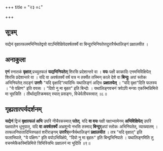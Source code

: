 +++
title = "२३ ०८"

+++
## सूत्रम्
यद्येनं वृक्षात्फलमभिनिपतेद्वयो वाऽभिविक्षिपेदवर्षतर्क्ये वा बिन्दुरभिनिपतेत्तदुत्तरैर्यथालिङ्गं प्रक्षालयीत ।

## अनाकुला
**एनं** स्नातकं **वृक्षात्** प्रच्युतफलं **यद्यभिनिपतेत्** शिरसि प्रदेशान्तरे वा ।
**वयः** पक्षी काकादिः एनमभिविक्षिपेत् शिरसि प्रदेशान्तरे वा ।
यदि वा अवर्षतर्क्ये वर्षं यत्र न तर्क्येत तस्मिन् काले देशे वा **बिन्दुः** अपां स्तोकः अभिनिपतेत् तदङ्गं **उत्तरैः** "यदि वृक्षादि"त्यादिभिः यथालिङ्गं अद्भिः **प्रक्षालयेत्** ।
"यदि वृक्षा"दिति फलस्य ।
"ये पक्षिण" इति वयसः ।
"दिवो नु मा बृहत" इति बिन्दोः ।
यथालिङ्गवचनं त्रयेऽपि मन्त्राः एकस्मिन्निमित्ते मा भूवन्निति ।
तीर्थाद्यतिक्रमवत् स्यात् प्रसङ्गः, विधेर्वलीयस्त्वात् ॥८॥

## गृह्यतात्पर्यदर्शनम्
**यद्येनं** द्विजं **वृक्षात्फलं अभि** उपरि नीचैरकस्मात् **पतेत्**, यदि **वा वयः** पक्षी पक्षाभ्यामेनम् **अभिविक्षिपेत्** उपरि पक्षवातेन धुनुयात्, यदि **वा अवर्षतर्क्ये** अभ्रशून्ये नभसि तस्माद् **बिन्दुर्**अपां स्तोकः अभिनिपतेत्, व्याख्यातम् ।
तत्फलनिपातादिभिरुपहतं शरीराङ्गम् **उत्तरैर्**मन्त्रैर्यथालिङ्गं **प्रक्षालयीत** ।
तत्र "यदि वृक्षात्" इति फलाभिपाते, "ये पक्षिणः" इति वयोऽभिविक्षेपे, "दिवो नु मा बृहतः" इति बिन्द्वभिनिपाते ।
यथालिङ्गमिति तु वचनमेकैकस्मिन्निमित्ते त्रिभिस्त्रिभिः प्रक्षालनं मा भूदिति ॥९॥
